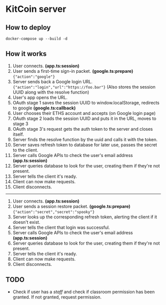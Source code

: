 # KitCoin server

## How to deploy

    docker-compose up --build -d

## How it works

1. User connects. __(app.ts:session)__
2. User sends a first-time sign-in packet. __(google.ts:prepare)__ `{"action":"google"}`
3. Server sends back a Google login URL. `{"action":"login","url":"https://foo.bar"}`
(Also stores the session UUID along with the resolve function)
4. User's app opens the URL.
5. OAuth stage 1 saves the session UUID to window.localStorage, redirects to google __(google.ts:callback)__
6. User chooses their ETHS account and accepts (on Google login page)
7. OAuth stage 2 loads the session UUID and puts it in the URL, moves to stage 3
8. OAuth stage 3's request gets the auth token to the server and closes itself.
9. Server finds the resolve function by the uuid and calls it with the token.
10. Server saves refresh token to database for later use, passes the secret to the client.
11. Server calls Google APIs to check the user's email address __(app.ts:session)__
12. Server queries database to look for the user, creating them if they're not present.
13. Server tells the client it's ready.
14. Client can now make requests.
15. Client disconnects.

---

1. User connects. __(app.ts:session)__
2. User sends a session restore packet. __(google.ts:prepare)__ `{"action":"secret","secret":"spooky"}`
3. Server looks up the corresponding refresh token, alerting the client if it doesn't exist.
4. Server tells the client that login was successful.
5. Server calls Google APIs to check the user's email address __(app.ts:session)__
6. Server queries database to look for the user, creating them if they're not present.
7. Server tells the client it's ready.
8. Client can now make requests.
9. Client disconnects.

## TODO

- Check if user has a _staff_ and check if classroom permission has been granted. If not granted, request permission.
